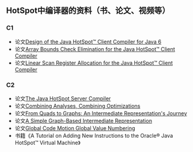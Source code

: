 ## HotSpot中编译器的资料（书、论文、视频等）

### C1
- 论文[Design of the Java HotSpot™ Client Compiler for Java 6](https://citeseerx.ist.psu.edu/document?repid=rep1&type=pdf&doi=72513d297d3c9fed9f21701869ac47294a71d56c)
- 论文[Array Bounds Check Elimination for the Java HotSpot™ Client Compiler](https://www.ssw.uni-linz.ac.at/Research/Papers/Wuerthinger07/Wuerthinger07.pdf)
- 论文[Linear Scan Register Allocation for the Java HotSpot™ Client Compiler](https://www.ssw.uni-linz.ac.at/Research/Papers/Wimmer04Master/Wimmer04Master.pdf)


### C2
- 论文[The Java HotSpot Server Compiler](https://www.researchgate.net/profile/Cliff-Click/publication/220817735_The_Java_HotSpot_Server_Compiler/links/5978f707aca27203ecc63127/The-Java-HotSpot-Server-Compiler.pdf)
- 论文[Combining Analyses, Combining Optimizations](https://www.researchgate.net/profile/Cliff-Click/publication/2394127_Combining_Analyses_Combining_Optimizations/links/0a85e537233956f6dd000000/Combining-Analyses-Combining-Optimizations.pdf)
- 论文[From Quads to Graphs: An Intermediate Representation's Journey](http://softlib.rice.edu/pub/CRPC-TRs/reports/CRPC-TR93366-S.pdf)
- 论文[A Simple Graph-Based Intermediate Representation](https://www.oracle.com/technetwork/java/javase/tech/c2-ir95-150110.pdf)
- 论文[Global Code Motion Global Value Numbering](https://courses.cs.washington.edu/courses/cse501/06wi/reading/click-pldi95.pdf)
- 书籍《A Tutorial on Adding New Instructions to the Oracle® Java HotSpot™ Virtual Machine》

